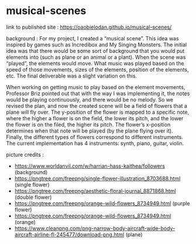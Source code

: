 # musical-scenes

link to published site : https://oaobielodan.github.io/musical-scenes/

background :
For my project, I created a “musical scene”. This idea was inspired by games such as Incredibox and My Singing Monsters. The initial idea was that there would be some sort of background that you would put elements into (such as plane or an animal or a plant). When the scene was “played”, the elements would move. What music was played based on the speed of those movements, sizes of the elements, position of the elements, etc. The final deliverable was a slight variation on this. 

When working on getting music to play based on the element movements, Professor Briz pointed out that with the way I was implementing it, the notes would be playing continuously, and there would be no melody. So we revised the plan, and now the created scene will be a field of flowers that a plane will fly over. The y-position of the flower is mapped to a specific note, where the higher a flower is on the field, the lower its pitch, and the lower the flower is on the filed, the higher its pitch. The flower’s x-position determines when that note will be played (by the plane flying over it). Finally, the different types of flowers correspond to different instruments. The current implementation has 4 instruments: synth, piano, guitar, violin. 

picture credits :
- https://www.worldanvil.com/w/harrian-hass-kaithea/followers (background)
- https://pngtree.com/freepng/single-flower-illustration_8703688.html (single flower)
- https://pngtree.com/freepng/aesthetic-floral-journal_8871868.html (double flower)
- https://pngtree.com/freepng/orange-wild-flowers_8734949.html (purple flower)
- https://pngtree.com/freepng/orange-wild-flowers_8734949.html (orange)
- https://www.cleanpng.com/png-narrow-body-aircraft-wide-body-aircraft-airline-fl-245477/download-png.html (plane)
